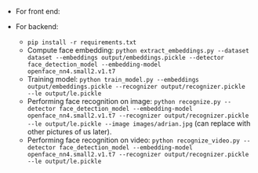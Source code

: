- For front end:
  
- For backend:
  - `pip install -r requirements.txt`
  - Compute face embedding: `python extract_embeddings.py --dataset dataset --embeddings output/embeddings.pickle --detector face_detection_model --embedding-model openface_nn4.small2.v1.t7`
  - Training model: `python train_model.py --embeddings output/embeddings.pickle --recognizer output/recognizer.pickle --le output/le.pickle`
  - Performing face recognition on image: `python recognize.py --detector face_detection_model --embedding-model openface_nn4.small2.v1.t7 --recognizer output/recognizer.pickle --le output/le.pickle --image images/adrian.jpg` (can replace with other pictures of us later).
  - Performing face recognition on video: `python recognize_video.py --detector face_detection_model --embedding-model openface_nn4.small2.v1.t7 --recognizer output/recognizer.pickle --le output/le.pickle`
